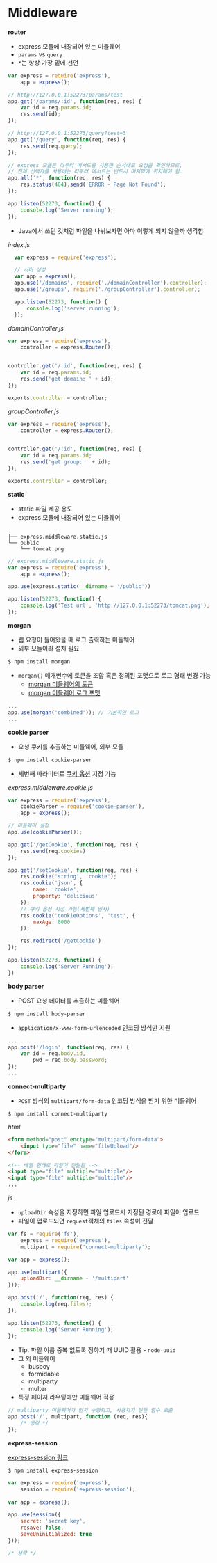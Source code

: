 # Middleware

**router**

- express 모듈에 내장되어 있는 미들웨어
- `params` vs  `query`
- `*`는 항상 가장 밑에 선언


```javascript
var express = require('express'),
    app = express();

// http://127.0.0.1:52273/params/test
app.get('/params/:id', function(req, res) {
    var id = req.params.id;
    res.send(id);
});

// http://127.0.0.1:52273/query?test=3
app.get('/query', function(req, res) {
    res.send(req.query);
});

// express 모듈은 라우터 메서드를 사용한 순서대로 요청을 확인하므로,
// 전체 선택자를 사용하는 라우터 메서드는 반드시 마지막에 위치해야 함.
app.all('*', function(req, res) {
    res.status(404).send('ERROR - Page Not Found');
});

app.listen(52273, function() {
    console.log('Server running');
});
```

- Java에서 쓰던 것처럼 파일을 나눠보자면 아마 이렇게 되지 않을까 생각함


*index.js*


```javascript
  var express = require('express');

  // 서버 생성
  var app = express();
  app.use('/domains', require('./domainController').controller);
  app.use('/groups', require('./groupController').controller);

  app.listen(52273, function() {
      console.log('server running');
  });
```

*domainController.js*

```javascript
var express = require('express'),
    controller = express.Router();


controller.get('/:id', function(req, res) {
    var id = req.params.id;
    res.send('get domain: ' + id);
});

exports.controller = controller;
```

*groupController.js*

```javascript
var express = require('express'),
    controller = express.Router();


controller.get('/:id', function(req, res) {
    var id = req.params.id;
    res.send('get group: ' + id);
});

exports.controller = controller;
```



**static**

- static 파일 제공 용도
- express 모듈에 내장되어 있는 미들웨어

```shell
.
├── express.middleware.static.js
└── public
    └── tomcat.png
```

```javascript
// express.middleware.static.js
var express = require('express'),
    app = express();

app.use(express.static(__dirname + '/public'))

app.listen(52273, function() {
    console.log('Test url', 'http://127.0.0.1:52273/tomcat.png');
});
```



**morgan**

- 웹 요청이 들어왔을 때 로그 출력하는 미들웨어
- 외부 모듈이라 설치 필요

```shell
$ npm install morgan
```

- `morgan()` 매개변수에 토큰을 조합 혹은 정의된 포맷으로 로그 형태 변경 가능
  - [morgan 미들웨어의 토큰](https://www.npmjs.com/package/morgan#tokens)
  - [morgan 미들웨어 로그 포맷](https://www.npmjs.com/package/morgan#predefined-formats)

```javascript
...
app.use(morgan('combined')); // 기본적인 로그
...
```



**cookie parser**

- 요청 쿠키를 추출하는 미들웨어, 외부 모듈

```
$ npm install cookie-parser
```

- 세번째 파라미터로 [쿠키 옵션](https://www.npmjs.com/package/cookie#options-1) 지정 가능

*express.middleware.cookie.js*

```javascript
var express = require('express'),
    cookieParser = require('cookie-parser'),
    app = express();

// 미들웨어 설정
app.use(cookieParser());

app.get('/getCookie', function(req, res) {
    res.send(req.cookies)
});

app.get('/setCookie', function(req, res) {
    res.cookie('string', 'cookie');
    res.cookie('json', {
        name: 'cookie',
        property: 'delicious'
    });
    // 쿠키 옵션 지정 가능(세번째 인자)
    res.cookie('cookieOptions', 'test', {
        maxAge: 6000
    });

    res.redirect('/getCookie')
});

app.listen(52273, function() {
    console.log('Server Running');
})
```



**body parser**

- POST 요청 데이터를 추출하는 미들웨어

```shell
$ npm install body-parser
```

- `application/x-www-form-urlencoded` 인코딩 방식만 지원

```javascript
...
app.post('/login', function(req, res) {
  	var id = req.body.id,
        pwd = req.body.password;
});
...
```



**connect-multiparty**

- `POST` 방식의 `multipart/form-data` 인코딩 방식을 받기 위한 미들웨어

```shell
$ npm install connect-multiparty
```

*html*

```html
<form method="post" enctype="multipart/form-data">
	<input type="file" name="fileUpload"/>
</form>
```

```html
<!-- 배열 형태로 파일이 전달됨 -->
<input type="file" multiple="multiple"/>
<input type="file" multiple="multiple"/>
...
```

*js*

- `uploadDir` 속성을 지정하면 파일 업로드시 지정된 경로에 파일이 업로드
- 파일이 업로드되면 `request`객체의 `files` 속성이 전달

```javascript
var fs = require('fs'),
    express = require('express'),
    multipart = require('connect-multiparty');

var app = express();

app.use(multipart({
    uploadDir: __dirname + '/multipart'
}));

app.post('/', function(req, res) {
    console.log(req.files);
});

app.listen(52273, function() {
    console.log('Server Running');
});
```

- Tip. 파일 이름 중복 없도록 정하기 때 UUID 활용 - `node-uuid`
- 그 외 미들웨어
  - busboy
  - formidable
  - multiparty
  - multer
- 특정 페이지 라우팅에만 미들웨어 적용


```javascript
// multiparty 미들웨어가 먼저 수행되고, 사용자가 만든 함수 호출
app.post('/', multipart, function (req, res){
  	/* 생략 */
});
```



**express-session**

[express-session 링크](https://www.npmjs.com/package/express-session)

```shell
$ npm install express-session
```

```javascript
var express = require('express'),
	session = require('express-session');
	
var app = express();

app.use(session({
	secret: 'secret key',
	resave: false,
	saveUninitialized: true
}));

/* 생략 */
```